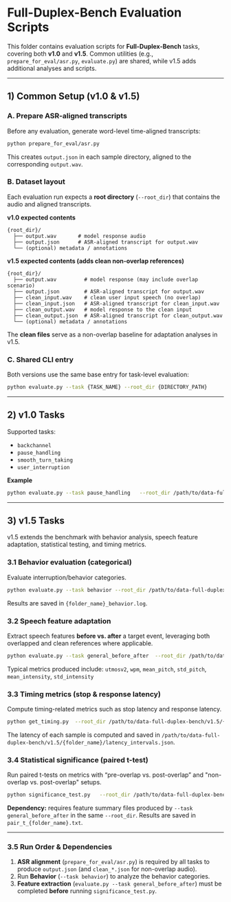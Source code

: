 # Full-Duplex-Bench Evaluation Scripts

This folder contains evaluation scripts for **Full-Duplex-Bench** tasks, covering both **v1.0** and **v1.5**. Common utilities (e.g., `prepare_for_eval/asr.py`, `evaluate.py`) are shared, while v1.5 adds additional analyses and scripts.

---

## 1) Common Setup (v1.0 & v1.5)

### A. Prepare ASR-aligned transcripts
Before any evaluation, generate word-level time-aligned transcripts:
```bash
python prepare_for_eval/asr.py
```
This creates `output.json` in each sample directory, aligned to the corresponding `output.wav`.

### B. Dataset layout
Each evaluation run expects a **root directory** (`--root_dir`) that contains the audio and aligned transcripts.

**v1.0 expected contents**
```
{root_dir}/
  ├── output.wav       # model response audio
  ├── output.json      # ASR-aligned transcript for output.wav
  └── (optional) metadata / annotations
```

**v1.5 expected contents (adds clean non-overlap references)**
```
{root_dir}/
  ├── output.wav         # model response (may include overlap scenario)
  ├── output.json        # ASR-aligned transcript for output.wav
  ├── clean_input.wav    # clean user input speech (no overlap)
  ├── clean_input.json   # ASR-aligned transcript for clean_input.wav
  ├── clean_output.wav   # model response to the clean input
  ├── clean_output.json  # ASR-aligned transcript for clean_output.wav
  └── (optional) metadata / annotations
```
The **clean files** serve as a non-overlap baseline for adaptation analyses in v1.5.

### C. Shared CLI entry
Both versions use the same base entry for task-level evaluation:
```bash
python evaluate.py --task {TASK_NAME} --root_dir {DIRECTORY_PATH}
```

---

## 2) v1.0 Tasks

Supported tasks:
- `backchannel`
- `pause_handling`
- `smooth_turn_taking`
- `user_interruption`

**Example**
```bash
python evaluate.py --task pause_handling   --root_dir /path/to/data-full-duplex-bench/v1.0/pause_handling_example
```

---

## 3) v1.5 Tasks

v1.5 extends the benchmark with behavior analysis, speech feature adaptation, statistical testing, and timing metrics.

### 3.1 Behavior evaluation (categorical)
Evaluate interruption/behavior categories.
```bash
python evaluate.py --task behavior --root_dir /path/to/data-full-duplex-bench/v1.5/{folder_name}
```
Results are saved in `{folder_name}_behavior.log`.

### 3.2 Speech feature adaptation
Extract speech features **before vs. after** a target event, leveraging both overlapped and clean references where applicable.
```bash
python evaluate.py --task general_before_after  --root_dir /path/to/data-full-duplex-bench/v1.5/{folder_name}
```
Typical metrics produced include: `utmosv2`, `wpm`, `mean_pitch`, `std_pitch`, `mean_intensity`, `std_intensity`

### 3.3 Timing metrics (stop & response latency)
Compute timing-related metrics such as stop latency and response latency.
```bash
python get_timing.py  --root_dir /path/to/data-full-duplex-bench/v1.5/{folder_name}
```
The latency of each sample is computed and saved in `/path/to/data-full-duplex-bench/v1.5/{folder_name}/latency_intervals.json`.

### 3.4 Statistical significance (paired t-test)
Run paired t-tests on metrics with “pre-overlap vs. post-overlap” and "non-overlap vs. post-overlap" setups.
```bash
python significance_test.py   --root_dir /path/to/data-full-duplex-bench/v1.5/{folder_name}  --metrics utmosv2 wpm mean_pitch std_pitch mean_intensity std_intensity
```
**Dependency:** requires feature summary files produced by `--task general_before_after` in the same `--root_dir`. Results are saved in `pair_t_{folder_name}.txt`.

---

### 3.5 Run Order & Dependencies

1. **ASR alignment** (`prepare_for_eval/asr.py`) is required by all tasks to produce `output.json` (and `clean_*.json` for non-overlap audio).
2. Run **Behavior** (`--task behavior`) to analyze the behavior categories.
3. **Feature extraction** (`evaluate.py --task general_before_after`) must be completed **before** running `significance_test.py`.


